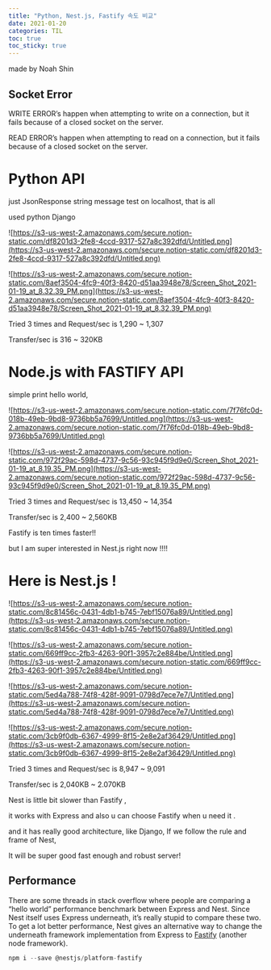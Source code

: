 ```yaml
---
title: "Python, Nest.js, Fastify 속도 비교"
date: 2021-01-20
categories: TIL
toc: true
toc_sticky: true
---
```

made by Noah Shin  
  
## Socket Error  
  
WRITE ERROR’s happen when attempting to write on a connection, but it fails because of a closed socket on the server.  
  
READ ERROR’s happen when attempting to read on a connection, but it fails because of a closed socket on the server.  
  
# Python API  
  
just JsonResponse string message test on localhost, that is all  
  
used python Django  
  
![https://s3-us-west-2.amazonaws.com/secure.notion-static.com/df8201d3-2fe8-4ccd-9317-527a8c392dfd/Untitled.png](https://s3-us-west-2.amazonaws.com/secure.notion-static.com/df8201d3-2fe8-4ccd-9317-527a8c392dfd/Untitled.png)
  
![https://s3-us-west-2.amazonaws.com/secure.notion-static.com/8aef3504-4fc9-40f3-8420-d51aa3948e78/Screen_Shot_2021-01-19_at_8.32.39_PM.png](https://s3-us-west-2.amazonaws.com/secure.notion-static.com/8aef3504-4fc9-40f3-8420-d51aa3948e78/Screen_Shot_2021-01-19_at_8.32.39_PM.png)
  
Tried 3 times and Request/sec is 1,290 ~ 1,307  
  
Transfer/sec is 316 ~ 320KB  
  
# Node.js with FASTIFY API  
  
simple print hello world,  
  
![https://s3-us-west-2.amazonaws.com/secure.notion-static.com/7f76fc0d-018b-49eb-9bd8-9736bb5a7699/Untitled.png](https://s3-us-west-2.amazonaws.com/secure.notion-static.com/7f76fc0d-018b-49eb-9bd8-9736bb5a7699/Untitled.png)
  
![https://s3-us-west-2.amazonaws.com/secure.notion-static.com/972f29ac-598d-4737-9c56-93c945f9d9e0/Screen_Shot_2021-01-19_at_8.19.35_PM.png](https://s3-us-west-2.amazonaws.com/secure.notion-static.com/972f29ac-598d-4737-9c56-93c945f9d9e0/Screen_Shot_2021-01-19_at_8.19.35_PM.png)
  
Tried 3 times and Request/sec is 13,450 ~ 14,354  
  
Transfer/sec is 2,400 ~ 2,560KB  
  
Fastify is ten times faster!!  
  
but I am super interested in Nest.js right now !!!!  
  
# Here is Nest.js !  
  
![https://s3-us-west-2.amazonaws.com/secure.notion-static.com/8c81456c-0431-4db1-b745-7ebf15076a89/Untitled.png](https://s3-us-west-2.amazonaws.com/secure.notion-static.com/8c81456c-0431-4db1-b745-7ebf15076a89/Untitled.png)
  
![https://s3-us-west-2.amazonaws.com/secure.notion-static.com/669ff9cc-2fb3-4263-90f1-3957c2e884be/Untitled.png](https://s3-us-west-2.amazonaws.com/secure.notion-static.com/669ff9cc-2fb3-4263-90f1-3957c2e884be/Untitled.png)
  
![https://s3-us-west-2.amazonaws.com/secure.notion-static.com/5ed4a788-74f8-428f-9091-0798d7ece7e7/Untitled.png](https://s3-us-west-2.amazonaws.com/secure.notion-static.com/5ed4a788-74f8-428f-9091-0798d7ece7e7/Untitled.png)
  
![https://s3-us-west-2.amazonaws.com/secure.notion-static.com/3cb9f0db-6367-4999-8f15-2e8e2af36429/Untitled.png](https://s3-us-west-2.amazonaws.com/secure.notion-static.com/3cb9f0db-6367-4999-8f15-2e8e2af36429/Untitled.png)
  
Tried 3 times and Request/sec is 8,947 ~ 9,091  
  
Transfer/sec is 2,040KB ~ 2.070KB  
  
Nest is little bit slower than Fastify ,  
  
it works with Express and also u can choose Fastify when u need it .  
  
and  it has really good architecture, like Django, If we follow the rule and frame of Nest,  
  
It will be super good fast enough and robust server!  
  
## **Performance**  
  
There are some threads in stack overflow where people are comparing a “hello world” performance benchmark between Express and Nest. Since Nest itself uses Express underneath, it’s really stupid to compare these two. To get a lot better performance, Nest gives an alternative way to change the underneath framework implementation from Express to [Fastify](https://www.fastify.io/) (another node framework).  
  
```jsx
npm i --save @nestjs/platform-fastify
```
  